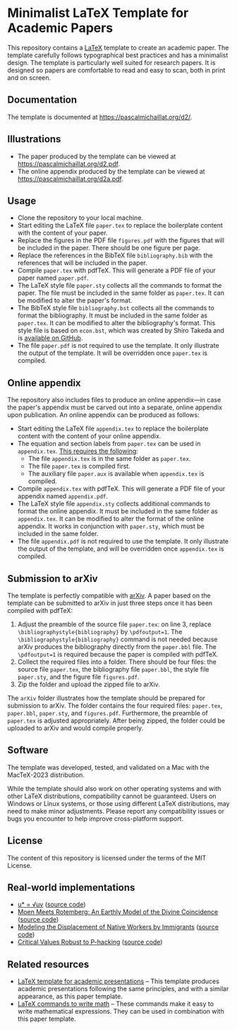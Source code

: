 # Minimalist LaTeX Template for Academic Papers

This repository contains a [LaTeX](https://github.com/latex3/latex2e) template to create an academic paper. The template carefully follows typographical best practices and has a minimalist design. The template is particularly well suited for research papers. It is designed so papers are comfortable to read and easy to scan, both in print and on screen. 

## Documentation

The template is documented at https://pascalmichaillat.org/d2/.

## Illustrations

+ The paper produced by the template can be viewed at https://pascalmichaillat.org/d2.pdf.
+ The online appendix produced by the template can be viewed at https://pascalmichaillat.org/d2a.pdf.

## Usage

+ Clone the repository to your local machine.
+ Start editing the LaTeX file `paper.tex` to replace the boilerplate content with the content of your paper. 
+ Replace the figures in the PDF file `figures.pdf` with the figures that will be included in the paper. There should be one figure per page.
+ Replace the references in the BibTeX file `bibliography.bib` with the references that will be included in the paper.
+ Compile `paper.tex` with pdfTeX. This will generate a PDF file of your paper named `paper.pdf`.
+ The LaTeX style file `paper.sty` collects all the commands to format the paper. The file must be included in the same folder as `paper.tex`. It can be modified to alter the paper's format.
+ The BibTeX style file `bibliography.bst` collects all the commands to format the bibliography. It must be included in the same folder as `paper.tex`. It can be modified to alter the bibliography's format. This style file is based on `econ.bst`, which was created by Shiro Takeda and is [available on GitHub](https://github.com/ShiroTakeda/econ-bst).
+ The file `paper.pdf` is not required to use the template. It only illustrate the output of the template. It will be overridden once `paper.tex` is compiled.

## Online appendix

The repository also includes files to produce an online appendix—in case the paper's appendix must be carved out into a separate, online appendix upon publication. An online appendix can be produced as follows:

+ Start editing the LaTeX file `appendix.tex` to replace the boilerplate content with the content of your online appendix. 
+ The equation and section labels from `paper.tex` can be used in `appendix.tex`. [This requires the following](https://www.ctan.org/pkg/xr):
	+ The file `appendix.tex` is in the same folder as `paper.tex`.
	+ The file `paper.tex` is compiled first.
	+ The auxiliary file `paper.aux` is available when `appendix.tex` is compiled.
+ Compile `appendix.tex` with pdfTeX. This will generate a PDF file of your appendix named `appendix.pdf`.
+ The LaTeX style file `appendix.sty` collects additional commands to format the online appendix. It must be included in the same folder as `appendix.tex`. It can be modified to alter the format of the online appendix. It works in conjunction with `paper.sty`, which must be included in the same folder. 
+ The file `appendix.pdf` is not required to use the template. It only illustrate the output of the template, and will be overridden once `appendix.tex` is compiled.

## Submission to arXiv

The template is perfectly compatible with [arXiv](https://arxiv.org/). A paper based on the template can be submitted to arXiv in just three steps once it has been compiled with pdfTeX:

1. Adjust the preamble of the source file `paper.tex`: on line 3, replace `\bibliographystyle{bibliography}` by `\pdfoutput=1`. The `\bibliographystyle{bibliography}` command is not needed because arXiv produces the bibliography directly from the `paper.bbl` file. The `\pdfoutput=1` is required because the paper is compiled with pdfTeX.
2. Collect the required files into a folder. There should be four files: the source file `paper.tex`, the bibliography file `paper.bbl`, the style file `paper.sty`, and the figure file `figures.pdf`. 
3. Zip the folder and upload the zipped file to arXiv.

The `arXiv` folder illustrates how the template should be prepared for submission to arXiv. The folder contains the four required files: `paper.tex`, `paper.bbl`, `paper.sty`, and `figures.pdf`. Furthermore, the preamble of `paper.tex` is adjusted appropriately. After being zipped, the folder could be uploaded to arXiv and would compile properly.

## Software

The template was developed, tested, and validated on a Mac with the MacTeX-2023 distribution. 

While the template should also work on other operating systems and with other LaTeX distributions, compatibility cannot be guaranteed. Users on Windows or Linux systems, or those using different LaTeX distributions, may need to make minor adjustments. Please report any compatibility issues or bugs you encounter to help improve cross-platform support.

## License

The content of this repository is licensed under the terms of the MIT License.

## Real-world implementations

+ [u* = √uv](https://arxiv.org/pdf/2206.13012v2.pdf) ([source code](https://arxiv.org/e-print/2206.13012v2))
+ [Moen Meets Rotemberg: An Earthly Model of the Divine Coincidence](https://arxiv.org/pdf/2401.12475v1.pdf) ([source code](https://arxiv.org/e-print/2401.12475v1))
+ [Modeling the Displacement of Native Workers by Immigrants](https://arxiv.org/pdf/2303.13319v2.pdf) ([source code](https://arxiv.org/e-print/2303.13319v2))
+ [Critical Values Robust to P-hacking](https://arxiv.org/pdf/2005.04141v7.pdf) ([source code](https://arxiv.org/e-print/2005.04141v7))

## Related resources

+ [LaTeX template for academic presentations](https://github.com/pmichaillat/latex-presentation) – This template produces academic presentations following the same principles, and with a similar appearance, as this paper template. 
+ [LaTeX commands to write math](https://github.com/pmichaillat/latex-math) – These commands make it easy to write mathematical expressions. They can be used in combination with this paper template.